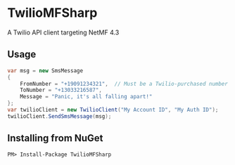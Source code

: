 # TwilioMFSharp
A Twilio API client targeting NetMF 4.3

## Usage

```csharp
var msg = new SmsMessage
{
    FromNumber = "+19091234321",  // Must be a Twilio-purchased number
    ToNumber = "+13033216587",
    Message = "Panic, it's all falling apart!"
};
var twilioClient = new TwilioClient("My Account ID", "My Auth ID");
twilioClient.SendSmsMessage(msg);
```
## Installing from NuGet

`PM> Install-Package TwilioMFSharp`
